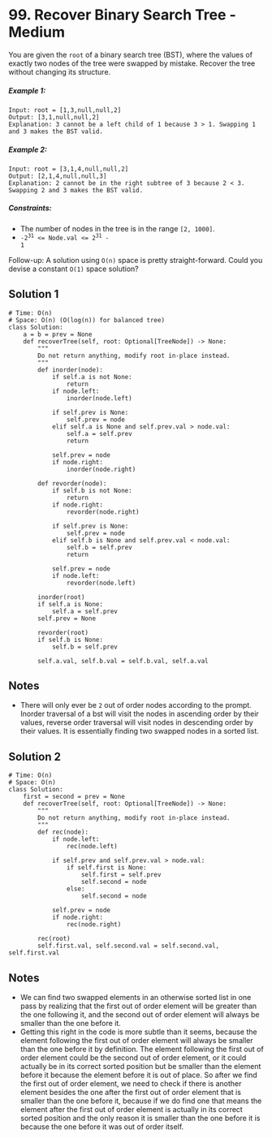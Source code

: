 # 99. Recover Binary Search Tree - Medium

You are given the `root` of a binary search tree (BST), where the values of exactly two nodes of the tree were swapped by mistake. Recover the tree without changing its structure.

##### Example 1:

```
Input: root = [1,3,null,null,2]
Output: [3,1,null,null,2]
Explanation: 3 cannot be a left child of 1 because 3 > 1. Swapping 1 and 3 makes the BST valid.
```

##### Example 2:

```
Input: root = [3,1,4,null,null,2]
Output: [2,1,4,null,null,3]
Explanation: 2 cannot be in the right subtree of 3 because 2 < 3. Swapping 2 and 3 makes the BST valid.
```

##### Constraints:


- The number of nodes in the tree is in the range `[2, 1000]`.
- <code>-2<sup>31</sup> <= Node.val <= 2<sup>31</sup> - 1</code>


Follow-up: A solution using `O(n)` space is pretty straight-forward. Could you devise a constant `O(1)` space solution?

## Solution 1

```
# Time: O(n)
# Space: O(n) (O(log(n)) for balanced tree)
class Solution:
    a = b = prev = None
    def recoverTree(self, root: Optional[TreeNode]) -> None:
        """
        Do not return anything, modify root in-place instead.
        """
        def inorder(node):
            if self.a is not None:
                return 
            if node.left:
                inorder(node.left)
                
            if self.prev is None:
                self.prev = node
            elif self.a is None and self.prev.val > node.val:
                self.a = self.prev
                return
            
            self.prev = node
            if node.right:
                inorder(node.right)
            
        def revorder(node):
            if self.b is not None:
                return
            if node.right:
                revorder(node.right)
            
            if self.prev is None:
                self.prev = node
            elif self.b is None and self.prev.val < node.val:
                self.b = self.prev
                return
            
            self.prev = node
            if node.left:
                revorder(node.left)
        
        inorder(root)
        if self.a is None:
            self.a = self.prev
        self.prev = None
        
        revorder(root)
        if self.b is None:
            self.b = self.prev
        
        self.a.val, self.b.val = self.b.val, self.a.val
```

## Notes
- There will only ever be `2` out of order nodes according to the prompt. Inorder traversal of a bst will visit the nodes in ascending order by their values, reverse order traversal will visit nodes in descending order by their values. It is essentially finding two swapped nodes in a sorted list.


## Solution 2

```
# Time: O(n)
# Space: O(n)
class Solution:
    first = second = prev = None
    def recoverTree(self, root: Optional[TreeNode]) -> None:
        """
        Do not return anything, modify root in-place instead.
        """
        def rec(node):
            if node.left:
                rec(node.left)
                
            if self.prev and self.prev.val > node.val:
                if self.first is None:
                    self.first = self.prev
                    self.second = node
                else:
                    self.second = node
            
            self.prev = node
            if node.right:
                rec(node.right)
        
        rec(root)
        self.first.val, self.second.val = self.second.val, self.first.val
```

## Notes
- We can find two swapped elements in an otherwise sorted list in one pass by realizing that the first out of order element will be greater than the one following it, and the second out of order element will always be smaller than the one before it. 
- Getting this right in the code is more subtle than it seems, because the element following the first out of order element will always be smaller than the one before it by definition. The element following the first out of order element could be the second out of order element, or it could actually be in its correct sorted position but be smaller than the element before it because the element before it is out of place. So after we find the first out of order element, we need to check if there is another element besides the one after the first out of order element that is smaller than the one before it, because if we do find one that means the element after the first out of order element is actually in its correct sorted position and the only reason it is smaller than the one before it is because the one before it was out of order itself. 
